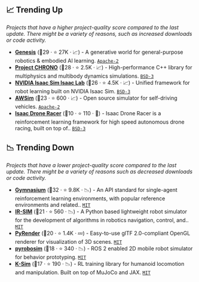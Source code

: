 ## 📈 Trending Up

_Projects that have a higher project-quality score compared to the last update. There might be a variety of reasons, such as increased downloads or code activity._

- <b><a href="https://github.com/Genesis-Embodied-AI/Genesis">Genesis</a></b> (🥇29 ·  ⭐ 27K · 📈) - A generative world for general-purpose robotics & embodied AI learning. <code><a href="http://bit.ly/3nYMfla">Apache-2</a></code>
- <b><a href="https://projectchrono.org">Project CHRONO</a></b> (🥇28 ·  ⭐ 2.5K · 📈) - High-performance C++ library for multiphysics and multibody dynamics simulations. <code><a href="http://bit.ly/3aKzpTv">BSD-3</a></code>
- <b><a href="https://isaac-sim.github.io/IsaacLab">NVIDIA Isaac Sim Isaac Lab</a></b> (🥈26 ·  ⭐ 4.5K · 📈) - Unified framework for robot learning built on NVIDIA Isaac Sim. <code><a href="http://bit.ly/3aKzpTv">BSD-3</a></code>
- <b><a href="https://github.com/tier4/AWSIM">AWSim</a></b> (🥉23 ·  ⭐ 600 · 📈) - Open source simulator for self-driving vehicles. <code><a href="http://bit.ly/3nYMfla">Apache-2</a></code>
- <b><a href="https://github.com/kousheekc/isaac_drone_racer">Isaac Drone Racer</a></b> (🥉10 ·  ⭐ 110 · 🐣) - Isaac Drone Racer is a reinforcement learning framework for high speed autonomous drone racing, built on top of.. <code><a href="http://bit.ly/3aKzpTv">BSD-3</a></code>

## 📉 Trending Down

_Projects that have a lower project-quality score compared to the last update. There might be a variety of reasons such as decreased downloads or code activity._

- <b><a href="https://gymnasium.farama.org/">Gymnasium</a></b> (🥇32 ·  ⭐ 9.8K · 📉) - An API standard for single-agent reinforcement learning environments, with popular reference environments and related.. <code><a href="http://bit.ly/34MBwT8">MIT</a></code>
- <b><a href="https://ir-sim.readthedocs.io/en">IR-SIM</a></b> (🥇21 ·  ⭐ 560 · 📉) - A Python based lightweight robot simulator for the development of algorithms in robotics navigation, control, and.. <code><a href="http://bit.ly/34MBwT8">MIT</a></code>
- <b><a href="http://pyrender.readthedocs.io/">PyRender</a></b> (🥉20 ·  ⭐ 1.4K · 💤) - Easy-to-use glTF 2.0-compliant OpenGL renderer for visualization of 3D scenes. <code><a href="http://bit.ly/34MBwT8">MIT</a></code>
- <b><a href="https://pyrobosim.readthedocs.io/">pyrobosim</a></b> (🥈18 ·  ⭐ 340 · 📉) - ROS 2 enabled 2D mobile robot simulator for behavior prototyping. <code><a href="http://bit.ly/34MBwT8">MIT</a></code>
- <b><a href="https://docs.kscale.dev/docs/ksim">K-Sim</a></b> (🥉17 ·  ⭐ 190 · 📉) - RL training library for humanoid locomotion and manipulation. Built on top of MuJoCo and JAX. <code><a href="http://bit.ly/34MBwT8">MIT</a></code>


